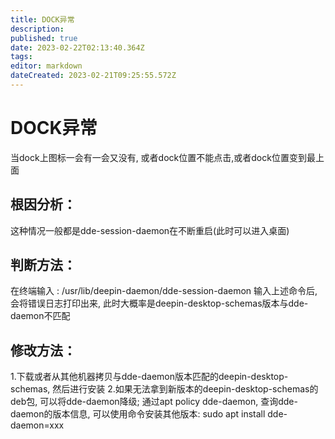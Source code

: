 ```yaml
---
title: DOCK异常
description: 
published: true
date: 2023-02-22T02:13:40.364Z
tags: 
editor: markdown
dateCreated: 2023-02-21T09:25:55.572Z
---
```


# DOCK异常
当dock上图标一会有一会又没有, 或者dock位置不能点击,或者dock位置变到最上面
## 根因分析：
这种情况一般都是dde-session-daemon在不断重启(此时可以进入桌面)

## 判断方法：

在终端输入 : /usr/lib/deepin-daemon/dde-session-daemon 输入上述命令后, 会将错误日志打印出来, 此时大概率是deepin-desktop-schemas版本与dde-daemon不匹配

## 修改方法：

1.下载或者从其他机器拷贝与dde-daemon版本匹配的deepin-desktop-schemas, 然后进行安装
2.如果无法拿到新版本的deepin-desktop-schemas的deb包, 可以将dde-daemon降级; 通过apt policy dde-daemon, 查询dde-daemon的版本信息, 可以使用命令安装其他版本: sudo apt install dde-daemon=xxx